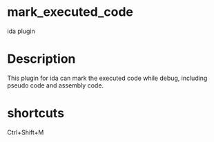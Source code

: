 # mark_executed_code
ida plugin

# Description
This plugin for ida can mark the executed code while debug, including pseudo code and assembly code.

# shortcuts
Ctrl+Shift+M
